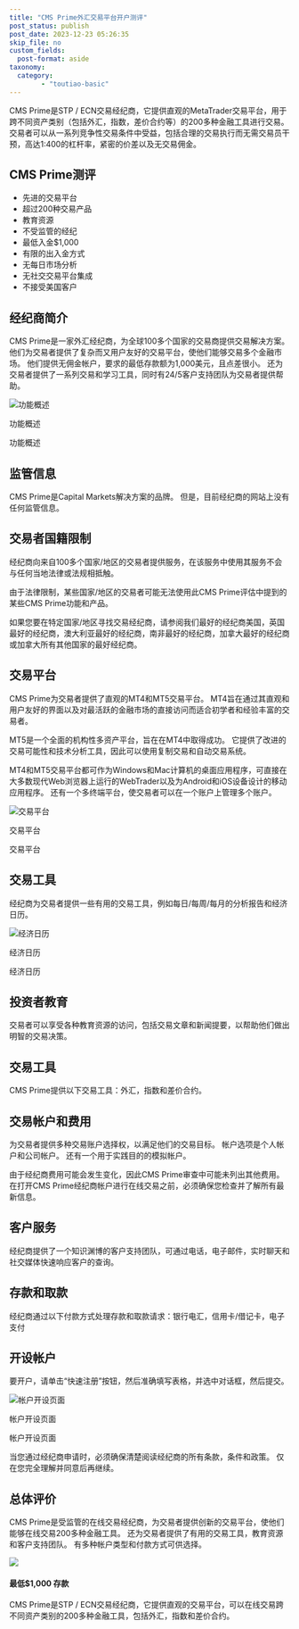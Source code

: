 ```yaml
---
title: "CMS Prime外汇交易平台开户测评"
post_status: publish
post_date: 2023-12-23 05:26:35
skip_file: no
custom_fields: 
  post-format: aside
taxonomy:
  category:
        - "toutiao-basic"
---
```


CMS Prime是STP / ECN交易经纪商，它提供直观的MetaTrader交易平台，用于跨不同资产类别（包括外汇，指数，差价合约等）的200多种金融工具进行交易。 交易者可以从一系列竞争性交易条件中受益，包括合理的交易执行而无需交易员干预，高达1:400的杠杆率，紧密的价差以及无交易佣金。

## CMS Prime测评

- 先进的交易平台
- 超过200种交易产品
- 教育资源
- 不受监管的经纪
- 最低入金$1,000
- 有限的出入金方式
- 无每日市场分析
- 无社交交易平台集成
- 不接受美国客户

## 经纪商简介

CMS Prime是一家外汇经纪商，为全球100多个国家的交易商提供交易解决方案。 他们为交易者提供了复杂而又用户友好的交易平台，使他们能够交易多个金融市场。 他们提供无佣金帐户，要求的最低存款额为1,000美元，且点差很小。 还为交易者提供了一系列交易和学习工具，同时有24/5客户支持团队为交易者提供帮助。

![功能概述](https://cdn.fendou.la/funstoutiao/2020/11/CMS-Prime-Review-Features-Overview-1024x713.jpg "功能概述")

功能概述

功能概述

## 监管信息

CMS Prime是Capital Markets解决方案的品牌。 但是，目前经纪商的网站上没有任何监管信息。

## 交易者国籍限制

经纪商向来自100多个国家/地区的交易者提供服务，在该服务中使用其服务不会与任何当地法律或法规相抵触。

由于法律限制，某些国家/地区的交易者可能无法使用此CMS Prime评估中提到的某些CMS Prime功能和产品。

如果您要在特定国家/地区寻找交易经纪商，请参阅我们最好的经纪商美国，英国最好的经纪商，澳大利亚最好的经纪商，南非最好的经纪商，加拿大最好的经纪商或加拿大所有其他国家的最好经纪商。

## 交易平台

CMS Prime为交易者提供了直观的MT4和MT5交易平台。 MT4旨在通过其直观和用户友好的界面以及对最活跃的金融市场的直接访问而适合初学者和经验丰富的交易者。

MT5是一个全面的机构性多资产平台，旨在在MT4中取得成功。 它提供了改进的交易可能性和技术分析工具，因此可以使用复制交易和自动交易系统。

MT4和MT5交易平台都可作为Windows和Mac计算机的桌面应用程序，可直接在大多数现代Web浏览器上运行的WebTrader以及为Android和iOS设备设计的移动应用程序。 还有一个多终端平台，使交易者可以在一个账户上管理多个账户。

![交易平台](https://cdn.fendou.la/funstoutiao/2020/11/CMS-Prime-Trading-Platform-1024x347.jpg "交易平台")

交易平台

交易平台

## 交易工具

经纪商为交易者提供一些有用的交易工具，例如每日/每周/每月的分析报告和经济日历。

![经济日历](https://cdn.fendou.la/funstoutiao/2020/11/CMS-Prime-Economic-Calendar-.jpg "经济日历")

经济日历

经济日历

## 投资者教育

交易者可以享受各种教育资源的访问，包括交易文章和新闻提要，以帮助他们做出明智的交易决策。

## 交易工具

CMS Prime提供以下交易工具：外汇，指数和差价合约。

## 交易帐户和费用

为交易者提供多种交易账户选择权，以满足他们的交易目标。 帐户选项是个人帐户和公司帐户。 还有一个用于实践目的的模拟帐户。

由于经纪商费用可能会发生变化，因此CMS Prime审查中可能未列出其他费用。 在打开CMS Prime经纪商帐户进行在线交易之前，必须确保您检查并了解所有最新信息。

## 客户服务

经纪商提供了一个知识渊博的客户支持团队，可通过电话，电子邮件，实时聊天和社交媒体快速响应客户的查询。

## 存款和取款

经纪商通过以下付款方式处理存款和取款请求：银行电汇，信用卡/借记卡，电子支付

## 开设帐户

要开户，请单击“快速注册”按钮，然后准确填写表格，并选中对话框，然后提交。

![帐户开设页面](https://cdn.fendou.la/funstoutiao/2020/11/CMS-Prime-Review-Account-Opening-Page-238x1024.jpg "帐户开设页面")

帐户开设页面

帐户开设页面

当您通过经纪商申请时，必须确保清楚阅读经纪商的所有条款，条件和政策。 仅在您完全理解并同意后再继续。

## 总体评价

CMS Prime是受监管的在线交易经纪商，为交易者提供创新的交易平台，使他们能够在线交易200多种金融工具。 还为交易者提供了有用的交易工具，教育资源和客户支持团队。 有多种帐户类型和付款方式可供选择。

![](https://cdn.fendou.la/funstoutiao/2020/11/CMS-Prime-Logo.png)

#### **最低$1,000** 存款

CMS Prime是STP / ECN交易经纪商，它提供直观的交易平台，可以在线交易跨不同资产类别的200多种金融工具，包括外汇，指数和差价合约。
